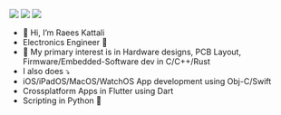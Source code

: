 [![](https://img.shields.io/badge/-@kattaliraees-%231DA1F2?style=flat-square&logo=twitter&logoColor=ffffff)](https://twitter.com/kattaliraees)
[![](https://img.shields.io/badge/-@kattaliraees-%23181717?style=flat-square&logo=github)](https://github.com/kattaliraees)
[![](https://img.shields.io/badge/-Raees%20Kattali-blue?style=flat-square&logo=Linkedin&logoColor=white&link=https://www.linkedin.com/in/kattaliraees/)](https://www.linkedin.com/in/kattaliraees/)
- 👋 Hi, I’m Raees Kattali
- Electronics Engineer 🫶
- 💖 My primary interest is in Hardware designs, PCB Layout, Firmware/Embedded-Software dev in C/C++/Rust
- I also does ⤵️
- iOS/iPadOS/MacOS/WatchOS App development using Obj-C/Swift
- Crossplatform Apps in Flutter using Dart
- Scripting in Python 🐍
